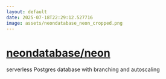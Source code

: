 ```yaml
---
layout: default
date: 2025-07-18T22:29:12.527716
image: assets/neondatabase_neon_cropped.png
---
```


# [neondatabase/neon](https://github.com/neondatabase/neon)

serverless Postgres database with branching and autoscaling
